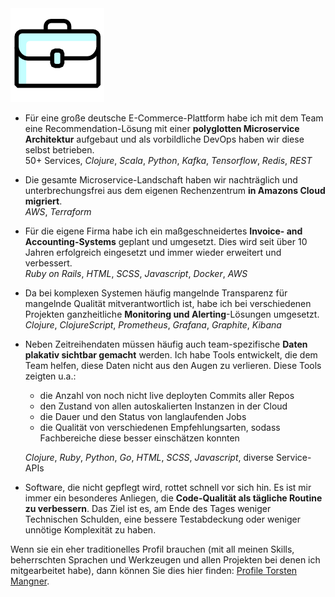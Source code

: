 <img class="head" src="/assets/work.png">

* Für eine große deutsche E-Commerce-Plattform habe ich mit dem Team eine 
  Recommendation-Lösung mit einer **polyglotten Microservice Architektur** 
  aufgebaut und als vorbildliche DevOps haben wir diese selbst betrieben.  
  50+ Services, _Clojure_, _Scala_, _Python_, _Kafka_, _Tensorflow_, _Redis_, _REST_
  
* Die gesamte Microservice-Landschaft haben wir nachträglich und unterbrechungsfrei 
  aus dem eigenen Rechenzentrum **in Amazons Cloud migriert**.  
  _AWS_, _Terraform_
  
* Für die eigene Firma habe ich ein maßgeschneidertes **Invoice- and 
  Accounting-Systems** geplant und umgesetzt. Dies wird seit über 10 Jahren 
  erfolgreich eingesetzt und immer wieder erweitert und verbessert.  
  _Ruby on Rails_, _HTML_, _SCSS_, _Javascript_, _Docker_, _AWS_
  
* Da bei komplexen Systemen häufig mangelnde Transparenz für mangelnde Qualität
  mitverantwortlich ist, habe ich bei verschiedenen Projekten ganzheitliche 
  **Monitoring und Alerting**-Lösungen umgesetzt.  
  _Clojure_, _ClojureScript_, _Prometheus_, _Grafana_, _Graphite_, _Kibana_
  
* Neben Zeitreihendaten müssen häufig auch team-spezifische **Daten plakativ 
  sichtbar gemacht** werden. Ich habe Tools entwickelt, die dem Team helfen,
  diese Daten nicht aus den Augen zu verlieren. Diese Tools zeigten u.a.:
  
  - die Anzahl von noch nicht live deployten Commits aller Repos
  - den Zustand von allen autoskalierten Instanzen in der Cloud
  - die Dauer und den Status von langlaufenden Jobs
  - die Qualität von verschiedenen Empfehlungsarten, sodass Fachbereiche diese besser einschätzen konnten 
  
  _Clojure_, _Ruby_, _Python_, _Go_, _HTML_, _SCSS_, _Javascript_, diverse Service-APIs

* Software, die nicht gepflegt wird, rottet schnell vor sich hin. Es ist mir immer
  ein besonderes Anliegen, die **Code-Qualität als tägliche Routine zu verbessern**.
  Das Ziel ist es, am Ende des Tages weniger Technischen Schulden, eine bessere 
  Testabdeckung oder weniger unnötige Komplexität zu haben.
  
Wenn sie ein eher traditionelles Profil brauchen (mit all meinen Skills, beherrschten Sprachen und Werkzeugen
und allen Projekten bei denen ich mitgearbeitet habe), dann können Sie dies hier finden: 
[Profile Torsten Mangner](/assets/profil_torsten_mangner.pdf).

